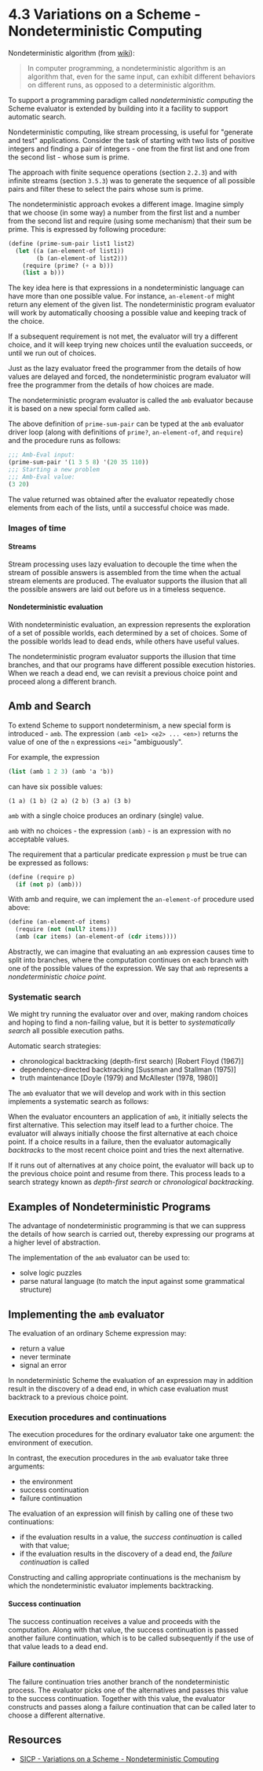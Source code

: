 # 4.3 Variations on a Scheme - Nondeterministic Computing

Nondeterministic algorithm (from [wiki](https://en.wikipedia.org/wiki/Nondeterministic_algorithm)):

> In computer programming, a nondeterministic algorithm is an algorithm that, even for the same input, can exhibit different behaviors on different runs, as opposed to a deterministic algorithm.

To support a programming paradigm called _nondeterministic computing_ the Scheme evaluator is extended by building into it a facility to support automatic search.

Nondeterministic computing, like stream processing, is useful for "generate and test" applications. Consider the task of starting with two lists of positive integers and finding a pair of integers - one from the first list and one from the second list - whose sum is prime.

The approach with finite sequence operations (section `2.2.3`) and with infinite streams (section `3.5.3`) was to generate the sequence of all possible pairs and filter these to select the pairs whose sum is prime.

The nondeterministic approach evokes a different image. Imagine simply that we choose (in some way) a number from the first list and a number from the second list and require (using some mechanism) that their sum be prime. This is expressed by following procedure:

```scheme
(define (prime-sum-pair list1 list2)
  (let ((a (an-element-of list1))
        (b (an-element-of list2)))
    (require (prime? (+ a b)))
    (list a b)))
```

The key idea here is that expressions in a nondeterministic language can have more than one possible value. For instance, `an-element-of` might return any element of the given list. The nondeterministic program evaluator will work by automatically choosing a possible value and keeping track of the choice.

If a subsequent requirement is not met, the evaluator will try a different choice, and it will keep trying new choices until the evaluation succeeds, or until we run out of choices.

Just as the lazy evaluator freed the programmer from the details of how values are delayed and forced, the nondeterministic program evaluator will free the programmer from the details of how choices are made.

The nondeterministic program evaluator is called the `amb` evaluator because it is based on a new special form called `amb`.

The above definition of `prime-sum-pair` can be typed at the `amb` evaluator driver loop (along with definitions of `prime?`, `an-element-of`, and `require`) and the procedure runs as follows:

```scheme
;;; Amb-Eval input:
(prime-sum-pair '(1 3 5 8) '(20 35 110))
;;; Starting a new problem
;;; Amb-Eval value:
(3 20)
```

The value returned was obtained after the evaluator repeatedly chose elements from each of the lists, until a successful choice was made.

### Images of time

#### Streams

Stream processing uses lazy evaluation to decouple the time when the stream of possible answers is assembled from the time when the actual stream elements are produced. The evaluator supports the illusion that all the possible answers are laid out before us in a timeless sequence.

#### Nondeterministic evaluation

With nondeterministic evaluation, an expression represents the exploration of a set of possible worlds, each determined by a set of choices. Some of the possible worlds lead to dead ends, while others have useful values.

The nondeterministic program evaluator supports the illusion that time branches, and that our programs have different possible execution histories. When we reach a dead end, we can revisit a previous choice point and proceed along a different branch.

## Amb and Search

To extend Scheme to support nondeterminism, a new special form is introduced - `amb`. The expression `(amb <e1> <e2> ... <en>)` returns the value of one of the `n` expressions `<ei>` "ambiguously".

For example, the expression

```scheme
(list (amb 1 2 3) (amb 'a 'b))
```

can have six possible values:

```
(1 a) (1 b) (2 a) (2 b) (3 a) (3 b)
```

`amb` with a single choice produces an ordinary (single) value.

`amb` with no choices - the expression `(amb)` - is an expression with no acceptable values.

The requirement that a particular predicate expression `p` must be true can be expressed as follows:

```scheme
(define (require p)
  (if (not p) (amb)))
```

With amb and require, we can implement the `an-element-of` procedure used above:

```scheme
(define (an-element-of items)
  (require (not (null? items)))
  (amb (car items) (an-element-of (cdr items))))
```

Abstractly, we can imagine that evaluating an `amb` expression causes time to split into branches, where the computation continues on each branch with one of the possible values of the expression. We say that `amb` represents a _nondeterministic choice point_.

### Systematic search

We might try running the evaluator over and over, making random choices and hoping to find a non-failing value, but it is better to _systematically search_ all possible execution paths.

Automatic search strategies:
- chronological backtracking (depth-first search) [Robert Floyd (1967)]
- dependency-directed backtracking [Sussman and Stallman (1975)]
- truth maintenance [Doyle (1979) and McAllester (1978, 1980)]

The `amb` evaluator that we will develop and work with in this section implements a systematic search as follows:

When the evaluator encounters an application of `amb`, it initially selects the first alternative. This selection may itself lead to a further choice. The evaluator will always initially choose the first alternative at each choice point. If a choice results in a failure, then the evaluator automagically _backtracks_ to the most recent choice point and tries the next alternative.

If it runs out of alternatives at any choice point, the evaluator will back up to the previous choice point and resume from there. This process leads to a search strategy known as _depth-first search_ or _chronological backtracking_.

## Examples of Nondeterministic Programs

The advantage of nondeterministic programming is that we can suppress the details of how search is carried out, thereby expressing our programs at a higher level of abstraction.

The implementation of the `amb` evaluator can be used to:
- solve logic puzzles
- parse natural language (to match the input against some grammatical structure)

## Implementing the `amb` evaluator

The evaluation of an ordinary Scheme expression may:
- return a value
- never terminate
- signal an error

In nondeterministic Scheme the evaluation of an expression may in addition result in the discovery of a dead end, in which case evaluation must backtrack to a previous choice point.

### Execution procedures and continuations

The execution procedures for the ordinary evaluator take one argument: the environment of execution.

In contrast, the execution procedures in the `amb` evaluator take three arguments:
- the environment
- success continuation
- failure continuation

The evaluation of an expression will finish by calling one of these two continuations:
- if the evaluation results in a value, the _success continuation_ is called with that value;
- if the evaluation results in the discovery of a dead end, the _failure continuation_ is called

Constructing and calling appropriate continuations is the mechanism by which the nondeterministic evaluator implements backtracking.

#### Success continuation

The success continuation receives a value and proceeds with the computation. Along with that value, the success continuation is passed another failure continuation, which is to be called subsequently if the use of that value leads to a dead end.

#### Failure continuation

The failure continuation tries another branch of the nondeterministic process. The evaluator picks one of the alternatives and passes this value to the success continuation. Together with this value, the evaluator constructs and passes along a failure continuation that can be called later to choose a different alternative.

## Resources

- [SICP - Variations on a Scheme - Nondeterministic Computing](https://mitpress.mit.edu/sites/default/files/sicp/full-text/book/book-Z-H-28.html)
